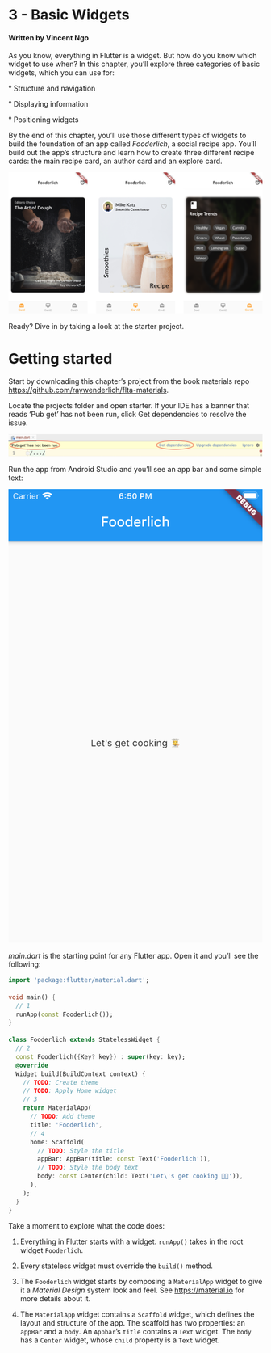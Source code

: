 # 3 - Basic Widgets

#### Written by Vincent Ngo

As you know, everything in Flutter is a widget. But how do you know which widget to use when? In this chapter, you’ll explore three categories of basic widgets, which you can use for:

° Structure and navigation

° Displaying information

° Positioning widgets

By the end of this chapter, you’ll use those different types of widgets to build the foundation of an app called *Fooderlich*, a social recipe app. You’ll build out the app’s structure and learn how to create three different recipe cards: the main recipe card, an author card and an explore card.

![img37](https://github.com/CarlosViniMSouza/Book_Flutter_Apprentice/blob/master/LessonsBook/Images/img37.png)

Ready? Dive in by taking a look at the starter project.

# Getting started

Start by downloading this chapter’s project from the book materials repo https://github.com/raywenderlich/flta-materials.

Locate the projects folder and open starter. If your IDE has a banner that reads ‘Pub get’ has not been run, click Get dependencies to resolve the issue.

![img38](https://github.com/CarlosViniMSouza/Book_Flutter_Apprentice/blob/master/LessonsBook/Images/img38.png)

Run the app from Android Studio and you’ll see an app bar and some simple text:

![img39](https://github.com/CarlosViniMSouza/Book_Flutter_Apprentice/blob/master/LessonsBook/Images/img39.png)

*main.dart* is the starting point for any Flutter app. Open it and you’ll see the following:

```dart
import 'package:flutter/material.dart';

void main() {
  // 1
  runApp(const Fooderlich());
}

class Fooderlich extends StatelessWidget {
  // 2
  const Fooderlich({Key? key}) : super(key: key);
  @override
  Widget build(BuildContext context) {
    // TODO: Create theme
    // TODO: Apply Home widget
    // 3
    return MaterialApp(
      // TODO: Add theme
      title: 'Fooderlich',
      // 4
      home: Scaffold(
        // TODO: Style the title
        appBar: AppBar(title: const Text('Fooderlich')),
        // TODO: Style the body text
        body: const Center(child: Text('Let\'s get cooking 👩‍🍳')),
      ),
    );
  }
}
```

Take a moment to explore what the code does:

1. Everything in Flutter starts with a widget. `runApp()` takes in the root widget `Fooderlich`.
   
2. Every stateless widget must override the `build()` method.
   
3. The `Fooderlich` widget starts by composing a `MaterialApp` widget to give it a *Material Design* system look and feel. See https://material.io for more details about it.

4. The `MaterialApp` widget contains a `Scaffold` widget, which defines the layout and structure of the app. The scaffold has two properties: an `appBar` and a `body`. An `Appbar`’s `title` contains a `Text` widget. The `body` has a `Center` widget, whose `child` property is a `Text` widget.
